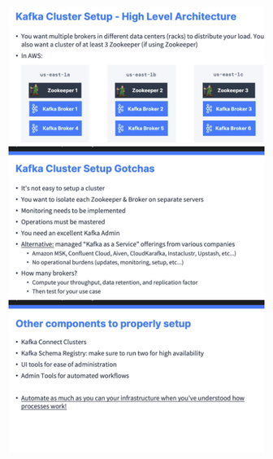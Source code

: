 ![alt text](./images/enterprise/image.png)
![alt text](./images/enterprise/image-1.png)
![alt text](./images/enterprise/image-2.png)